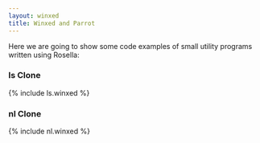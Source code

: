 ```yaml
---
layout: winxed
title: Winxed and Parrot
---
```


Here we are going to show some code examples of small utility programs written
using Rosella:

### ls Clone

{% include ls.winxed %}

### nl Clone

{% include nl.winxed %}


